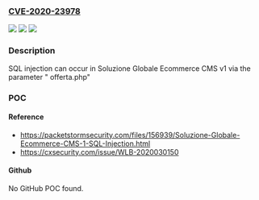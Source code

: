 ### [CVE-2020-23978](https://cve.mitre.org/cgi-bin/cvename.cgi?name=CVE-2020-23978)
![](https://img.shields.io/static/v1?label=Product&message=n%2Fa&color=blue)
![](https://img.shields.io/static/v1?label=Version&message=n%2Fa&color=blue)
![](https://img.shields.io/static/v1?label=Vulnerability&message=n%2Fa&color=brighgreen)

### Description

SQL injection can occur in Soluzione Globale Ecommerce CMS v1 via the parameter " offerta.php"

### POC

#### Reference
- https://packetstormsecurity.com/files/156939/Soluzione-Globale-Ecommerce-CMS-1-SQL-Injection.html
- https://cxsecurity.com/issue/WLB-2020030150

#### Github
No GitHub POC found.

